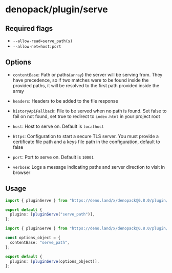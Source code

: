 # denopack/plugin/serve

## Required flags

- `--allow-read=serve_path(s)`
- `--allow-net=host:port`

## Options

- `contentBase`: Path or paths(`array`) the server will be serving from. They have precedence, so if two matches were to be found inside the provided paths, it will be resolved to the first path provided inside the array

- `headers`: Headers to be added to the file response

- `historyApiFallback`: File to be served when no path is found. Set false to fail on not found, set true to redirect to `index.html` in your project root

- `host`: Host to serve on. Default is `localhost`

- `https`: Configuration to start a secure TLS server. You must provide a certificate file path and a keys file path in the configuration, default to false

- `port`: Port to serve on. Default is `10001`

- `verbose`: Logs a message indicating paths and server direction to visit in browser

## Usage

```ts
import { pluginServe } from "https://deno.land/x/denopack@0.8.0/plugin/serve/mod.ts";

export default {
  plugins: [pluginServe("serve_path")],
};
```

```ts
import { pluginServe } from "https://deno.land/x/denopack@0.8.0/plugin/serve/mod.ts";

const options_object = {
  contentBase: "serve_path",
};

export default {
  plugins: [pluginServe(options_object)],
};
```
